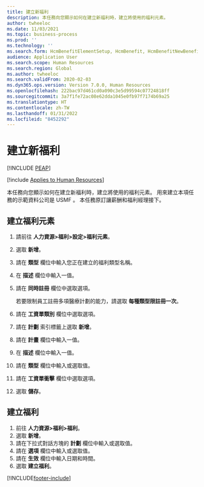 ```yaml
---
title: 建立新福利
description: 本任務向您顯示如何在建立新福利時，建立將使用的福利元素。
author: twheeloc
ms.date: 11/03/2021
ms.topic: business-process
ms.prod: ''
ms.technology: ''
ms.search.form: HcmBenefitElementSetup, HcmBenefit, HcmBenefitNewBenefit, HcmBenefitPlanLookup, BenefitWorkspace, HcmBenefitSummaryPart
audience: Application User
ms.search.scope: Human Resources
ms.search.region: Global
ms.author: twheeloc
ms.search.validFrom: 2020-02-03
ms.dyn365.ops.version: Version 7.0.0, Human Resources
ms.openlocfilehash: 222bac97d461cd0a090c3e5d99594c07724818ff
ms.sourcegitcommit: 3a7f1fe72ac08e62dda1045e0fb97f7174b69a25
ms.translationtype: HT
ms.contentlocale: zh-TW
ms.lasthandoff: 01/31/2022
ms.locfileid: "8452292"
---
```

# <a name="create-a-new-benefit"></a>建立新福利


[!INCLUDE [PEAP](../includes/peap-1.md)]

[!include [Applies to Human Resources](../includes/applies-to-hr.md)]

本任務向您顯示如何在建立新福利時，建立將使用的福利元素。 用來建立本項任務的示範資料公司是 USMF 。 本任務原訂讓薪酬和福利經理接下。


## <a name="create-benefit-elements"></a>建立福利元素

1. 請前往 **人力資源\>福利\>設定\>福利元素**。
2. 選取 **新增**。
3. 請在 **類型** 欄位中輸入您正在建立的福利類型名稱。
4. 在 **描述** 欄位中輸入一值。
5. 請在 **同時註冊** 欄位中選取選項。

    若要限制員工註冊多項醫療計劃的能力，請選取 **每種類型限註冊一次**。

6. 請在 **工資單類別** 欄位中選取選項。
7. 請在 **計劃** 索引標籤上選取 **新增**。
8. 請在 **計畫** 欄位中輸入一值。
9. 在 **描述** 欄位中輸入一值。
10. 請在 **類型** 欄位中輸入或選取值。
11. 請在 **工資單衝擊** 欄位中選取選項。
12. 選取 **儲存**。

## <a name="create-a-benefit"></a>建立福利

1. 前往 **人力資源\>福利\>福利**。
2. 選取 **新增**。
3. 請在下拉式對話方塊的 **計劃** 欄位中輸入或選取值。
4. 請在 **選項** 欄位中輸入或選取值。
5. 請在 **生效** 欄位中輸入日期和時間。
6. 選取 **建立福利**。

[!INCLUDE[footer-include](../includes/footer-banner.md)]
